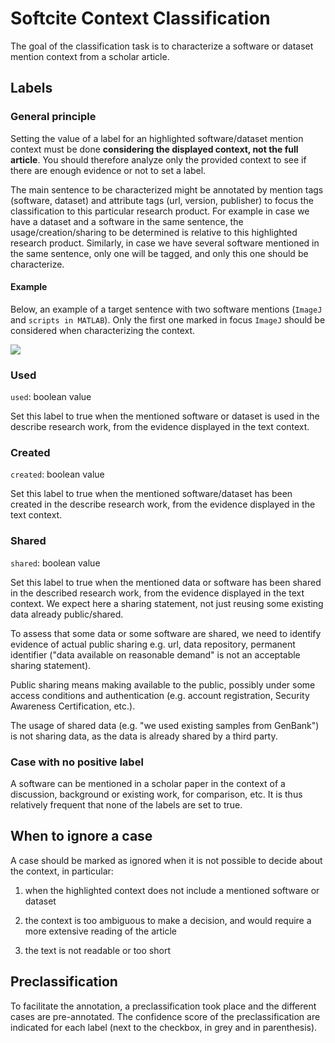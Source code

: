 # Softcite Context Classification

The goal of the classification task is to characterize a software or dataset mention context from a scholar article. 

## Labels

### General principle

Setting the value of a label for an highlighted software/dataset mention context must be done **considering the displayed context, not the full article**. You should therefore analyze only the provided context to see if there are enough evidence or not to set a label.  

The main sentence to be characterized might be annotated by mention tags (software, dataset) and attribute tags (url, version, publisher) to focus the classification to this particular research product. For example in case we have a dataset and a software in the same sentence, the usage/creation/sharing to be determined is relative to this highlighted research product. Similarly, in case we have several software mentioned in the same sentence, only one will be tagged, and only this one should be characterize. 

#### Example

Below, an example of a target sentence with two software mentions (`ImageJ` and `scripts in MATLAB`). Only the first one marked in focus `ImageJ` should be considered when characterizing the context.

![](https://github.com/kermitt2/kish/blob/master/resources/static/images/markdown/screen01.png) 


### Used

`used`: boolean value

Set this label to true when the mentioned software or dataset is used in the describe research work, from the evidence displayed in the text context. 

### Created

`created`: boolean value

Set this label to true when the mentioned software/dataset has been created in the describe research work, from the evidence displayed in the text context. 

### Shared

`shared`: boolean value

Set this label to true when the mentioned data or software has been shared in the described research work, from the evidence displayed in the text context. We expect here a sharing statement, not just reusing some existing data already public/shared.

To assess that some data or some software are shared, we need to identify evidence of actual public sharing e.g. url, data repository, permanent identifier ("data available on reasonable demand" is not an acceptable sharing statement). 

Public sharing means making available to the public, possibly under some access conditions and authentication (e.g. account registration, Security Awareness Certification, etc.).

The usage of shared data (e.g. "we used existing samples from GenBank") is not sharing data, as the data is already shared by a third party.

### Case with no positive label

A software can be mentioned in a scholar paper in the context of a discussion, background or existing work, for comparison, etc. It is thus relatively frequent that none of the labels are set to true. 

## When to ignore a case

A case should be marked as ignored when it is not possible to decide about the context, in particular:

1. when the highlighted context does not include a mentioned software or dataset

2. the context is too ambiguous to make a decision, and would require a more extensive reading of the article

3. the text is not readable or too short

## Preclassification

To facilitate the annotation, a preclassification took place and the different cases are pre-annotated. The confidence score of the preclassification are indicated for each label (next to the checkbox, in grey and in parenthesis). 

